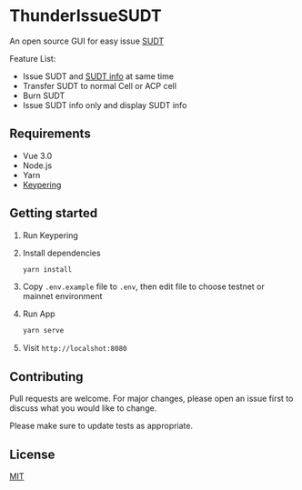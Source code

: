 # ThunderIssueSUDT
An open source GUI for easy issue [SUDT](https://github.com/nervosnetwork/rfcs/blob/master/rfcs/0025-simple-udt/0025-simple-udt.md)

Feature List:
- Issue SUDT and [SUDT info](https://talk.nervos.org/t/a-sudt-information-storage-meta-cell-design-proposal/5011) at same time
- Transfer SUDT to normal Cell or ACP cell
- Burn SUDT
- Issue SUDT info only and display SUDT info

## Requirements
- Vue 3.0
- Node.js
- Yarn
- [Keypering](https://github.com/nervosnetwork/keypering)

## Getting started

1. Run Keypering

2. Install dependencies

    ```bash
    yarn install
    ```

3. Copy ```.env.example``` file to ```.env```, then edit file to choose testnet or mainnet environment

4. Run App

    ```bash
    yarn serve
    ```

5. Visit ```http://localshot:8080```

## Contributing
Pull requests are welcome. For major changes, please open an issue first to discuss what you would like to change.

Please make sure to update tests as appropriate.

## License
[MIT](https://choosealicense.com/licenses/mit/)